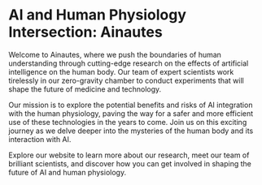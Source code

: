 <!--font:Inter-->

# AI and Human Physiology Intersection: Ainautes

Welcome to Ainautes, where we push the boundaries of human understanding through cutting-edge research on the effects of artificial intelligence on the human body. Our team of expert scientists work tirelessly in our zero-gravity chamber to conduct experiments that will shape the future of medicine and technology.

Our mission is to explore the potential benefits and risks of AI integration with the human physiology, paving the way for a safer and more efficient use of these technologies in the years to come. Join us on this exciting journey as we delve deeper into the mysteries of the human body and its interaction with AI.

Explore our website to learn more about our research, meet our team of brilliant scientists, and discover how you can get involved in shaping the future of AI and human physiology.

<!--

Write me markdown content of website with wallpaper:

"A team of Ainautes in a zero-gravity chamber conducting experiments on the effects of AI on the human body."

The header of the page should not be copy of the text but rather a real content of the website which is using this wallpaper.


---


# Ainautes: Exploring the Intersection of AI and Human Physiology

Welcome to Ainautes, where we push the boundaries of human understanding through cutting-edge research on the effects of artificial intelligence on the human body. Our team of expert scientists work tirelessly in our zero-gravity chamber to conduct experiments that will shape the future of medicine and technology.

Our mission is to explore the potential benefits and risks of AI integration with the human physiology, paving the way for a safer and more efficient use of these technologies in the years to come. Join us on this exciting journey as we delve deeper into the mysteries of the human body and its interaction with AI.

Explore our website to learn more about our research, meet our team of brilliant scientists, and discover how you can get involved in shaping the future of AI and human physiology.


---


Write me a Google font which is best fitting for the website.

Pick from the list:
- Exo 2
- IBM Plex Sans
- Barlow Condensed
- Lato
- Futura
- Montserrat
- Poppins
- Open Sans
- Orbitron
- Roboto
- Great Vibes
- Cormorant Garamond
- Alegreya
- Lobster
- Playfair Display
- Cinzel
- Cinzel Decorative
- Inter
- Raleway
- Creepster
- Dancing Script
- Cabin


Write just the font name nothing else.


---


Inter

-->
